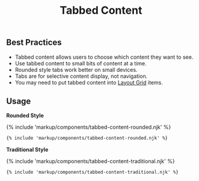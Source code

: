 ﻿---
title: Tabbed Content
summary: Tabs group related content, allowing users to see only what they want to see. 
tags: components
layout: docs/guide
eleventyNavigation:
  key: Tabbed Content
  parent: Components
  order: 290
  excerpt: Tabs group related content, allowing users to see only what they want to see. 
  img: /img/illustrations/illus-tabbed-content.svg
---
 
## Best Practices
- Tabbed content allows users to choose which content they want to see.
- Use tabbed content to small bits of content at a time.
- Rounded style tabs work better on small devices.
- Tabs are for selective content display, not navigation.
- You may need to put tabbed content into [Layout Grid](/foundation/layout-grid/) items.

## Usage
**Rounded Style**

{% include 'markup/components/tabbed-content-rounded.njk' %}

``` html
{% include 'markup/components/tabbed-content-rounded.njk' %}
```

**Traditional Style**

{% include 'markup/components/tabbed-content-traditional.njk' %}

``` html
{% include 'markup/components/tabbed-content-traditional.njk' %}
```
